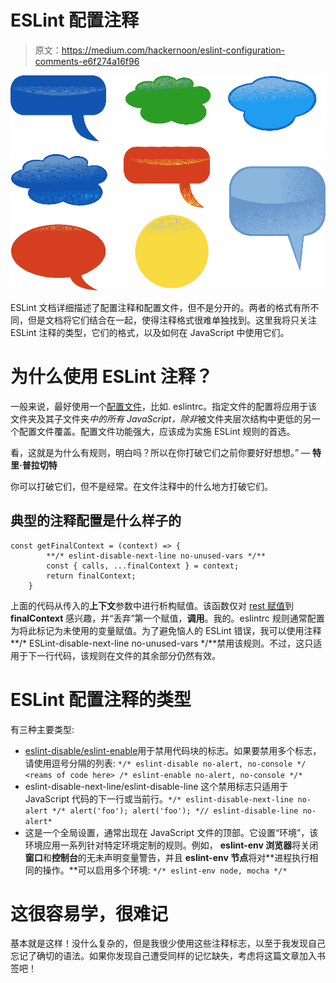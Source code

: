 # ESLint 配置注释

> 原文：<https://medium.com/hackernoon/eslint-configuration-comments-e6f274a16f96>

![](img/2b788ab10bb2b7a7016bb452c9ba50d2.png)

ESLint 文档详细描述了配置注释和配置文件，但不是分开的。两者的格式有所不同，但是文档将它们结合在一起，使得注释格式很难单独找到。这里我将只关注 ESLint 注释的类型，它们的格式，以及如何在 JavaScript 中使用它们。

# 为什么使用 ESLint 注释？

一般来说，最好使用一个[配置文件](https://eslint.org/docs/user-guide/configuring#specifying-parser-options)，比如. eslintrc。指定文件的配置将应用于该文件夹及其子文件夹*中的所有 JavaScript，除非*被文件夹层次结构中更低的另一个配置文件覆盖。配置文件功能强大，应该成为实施 ESLint 规则的首选。

看，这就是为什么有规则，明白吗？所以在你打破它们之前你要好好想想。” ― **特里·普拉切特**

你可以打破它们，但不是经常。在文件注释中的什么地方打破它们。

## 典型的注释配置是什么样子的

```
const getFinalContext = (context) => {
        **/* eslint-disable-next-line no-unused-vars */**
        const { calls, ...finalContext } = context;
        return finalContext;
    }
```

上面的代码从传入的**上下文**参数中进行析构赋值。该函数仅对 [rest 赋值](https://developer.mozilla.org/en-US/docs/Web/JavaScript/Reference/Operators/Destructuring_assignment#Rest_in_Object_Destructuring)到 **finalContext** 感兴趣，并“丢弃”第一个赋值，**调用**。我的。eslintrc 规则通常配置为将此标记为未使用的变量赋值。为了避免恼人的 ESLint 错误，我可以使用注释**/* ESLint-disable-next-line no-unused-vars */**禁用该规则。不过，这只适用于下一行代码，该规则在文件的其余部分仍然有效。

# ESLint 配置注释的类型

有三种主要类型:

*   [eslint-disable/eslint-enable](https://eslint.org/docs/user-guide/configuring#disabling-rules-with-inline-comments)用于禁用代码块的标志。如果要禁用多个标志，请使用逗号分隔的列表:
    `*/* eslint-disable no-alert, no-console */
    <reams of code here>
    /* eslint-enable no-alert, no-console */*`
*   eslint-disable-next-line/eslint-disable-line
    这个禁用标志只适用于 JavaScript 代码的下一行或当前行。`*/* eslint-disable-next-line no-alert */*
    alert('foo');
    alert('foo'); *// eslint-disable-line no-alert*`
*   这是一个全局设置，通常出现在 JavaScript 文件的顶部。它设置“环境”，该环境应用一系列针对特定环境定制的规则。例如， **eslint-env 浏览器**将关闭**窗口**和**控制台**的无未声明变量警告，并且 **eslint-env 节点**将对**进程执行相同的操作。**可以启用多个环境:
    `*/* eslint-env node, mocha */*`

# 这很容易学，很难记

基本就是这样！没什么复杂的，但是我很少使用这些注释标志，以至于我发现自己忘记了确切的语法。如果你发现自己遭受同样的记忆缺失，考虑将这篇文章加入书签吧！